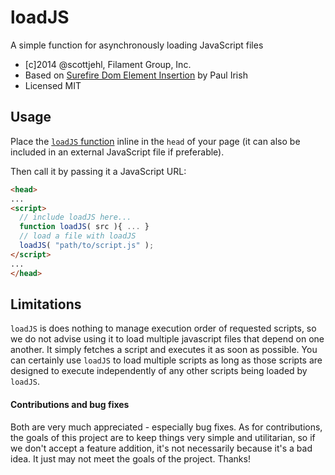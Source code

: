 loadJS
======

A simple function for asynchronously loading JavaScript files
- [c]2014 @scottjehl, Filament Group, Inc.
- Based on [Surefire Dom Element Insertion](http://www.paulirish.com/2011/surefire-dom-element-insertion/) by Paul Irish
- Licensed MIT

## Usage

Place the [`loadJS` function](https://github.com/filamentgroup/loadJS/blob/master/loadJS.js) inline in the `head` of your page (it can also be included in an external JavaScript file if preferable).

Then call it by passing it a JavaScript URL:

``` html
<head>
...
<script>
  // include loadJS here...
  function loadJS( src ){ ... }
  // load a file with loadJS
  loadJS( "path/to/script.js" );
</script>
...
</head>
```

## Limitations

`loadJS` is does nothing to manage execution order of requested scripts, so we do not advise using it to load multiple javascript files that depend on one another. It simply fetches a script and executes it as soon as possible. You can certainly use `loadJS` to load multiple scripts as long as those scripts are designed to execute independently of any other scripts being loaded by `loadJS`. 

#### Contributions and bug fixes

Both are very much appreciated - especially bug fixes. As for contributions, the goals of this project are to keep things very simple and utilitarian, so if we don't accept a feature addition, it's not necessarily because it's a bad idea. It just may not meet the goals of the project. Thanks!
